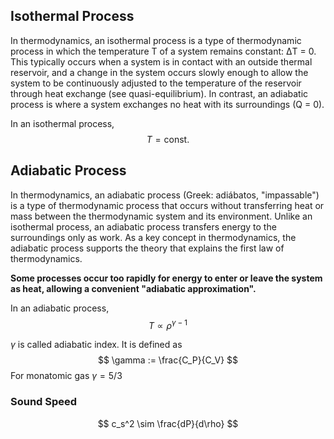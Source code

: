 ## Isothermal Process
In thermodynamics, an isothermal process is a type of thermodynamic process in which the temperature T of a system remains constant: ΔT = 0. This typically occurs when a system is in contact with an outside thermal reservoir, and a change in the system occurs slowly enough to allow the system to be continuously adjusted to the temperature of the reservoir through heat exchange (see quasi-equilibrium). In contrast, an adiabatic process is where a system exchanges no heat with its surroundings (Q = 0).

In an isothermal process,
$$
T = \text{const.}
$$

## Adiabatic Process
In thermodynamics, an adiabatic process (Greek: adiábatos, "impassable") is a type of thermodynamic process that occurs without transferring heat or mass between the thermodynamic system and its environment. Unlike an isothermal process, an adiabatic process transfers energy to the surroundings only as work. As a key concept in thermodynamics, the adiabatic process supports the theory that explains the first law of thermodynamics.

**Some processes occur too rapidly for energy to enter or leave the system as heat, allowing a convenient "adiabatic approximation".**

In an adiabatic process,
$$
T\propto \rho^{\gamma-1}
$$

$\gamma$ is called adiabatic index. It is defined as
$$
\gamma := \frac{C_P}{C_V}
$$
For monatomic gas $\gamma = 5/3$

### Sound Speed
$$
c_s^2 \sim \frac{dP}{d\rho}
$$